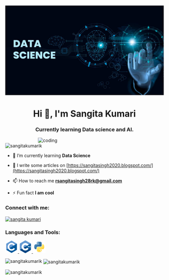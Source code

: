 ![logo](https://github.com/Sangitakumarik/Sangitakumarik/blob/main/Lead%20image.jpg)
<h1 align="center">Hi 👋, I'm Sangita Kumari</h1>
<h3 align="center">Currently learning Data science and AI.</h3>
<img align="right" alt="coding" width="400" src="https://cdn.dribbble.com/users/4055494/screenshots/15215756/media/d2b66c4ca0192aa26d103448b3d1518b.gif">

<p align="left"> <img src="https://komarev.com/ghpvc/?username=sangitakumarik&label=Profile%20views&color=0e75b6&style=flat" alt="sangitakumarik" /> </p>

- 🌱 I’m currently learning **Data Science**

- 📝 I write some articles on [https://sangitasingh2020.blogspot.com/](https://sangitasingh2020.blogspot.com/)

- 📫 How to reach me **rsangitasingh28rk@gmail.com**

- ⚡ Fun fact **I am cool**

<h3 align="left">Connect with me:</h3>
<p align="left">
<a href="https://linkedin.com/in/sangita kumari" target="blank"><img align="center" src="https://raw.githubusercontent.com/rahuldkjain/github-profile-readme-generator/master/src/images/icons/Social/linked-in-alt.svg" alt="sangita kumari" height="30" width="40" /></a>
</p>

<h3 align="left">Languages and Tools:</h3>
<p align="left"> <a href="https://www.cprogramming.com/" target="_blank" rel="noreferrer"> <img src="https://raw.githubusercontent.com/devicons/devicon/master/icons/c/c-original.svg" alt="c" width="40" height="40"/> </a> <a href="https://www.w3schools.com/cpp/" target="_blank" rel="noreferrer"> <img src="https://raw.githubusercontent.com/devicons/devicon/master/icons/cplusplus/cplusplus-original.svg" alt="cplusplus" width="40" height="40"/> </a> <a href="https://www.python.org" target="_blank" rel="noreferrer"> <img src="https://raw.githubusercontent.com/devicons/devicon/master/icons/python/python-original.svg" alt="python" width="40" height="40"/> </a> </p>

<p><img align="left" src="https://github-readme-stats.vercel.app/api/top-langs?username=sangitakumarik&show_icons=true&locale=en&layout=compact" alt="sangitakumarik" /></p>

<p>&nbsp;<img align="center" src="https://github-readme-stats.vercel.app/api?username=sangitakumarik&show_icons=true&locale=en" alt="sangitakumarik" /></p>

<p><img align="center" src="https://github-readme-streak-stats.herokuapp.com/?user=sangitakumarik&" alt="sangitakumarik" /></p>
